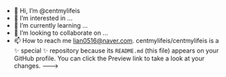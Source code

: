 - 👋 Hi, I’m @centmylifeis
- 👀 I’m interested in ...
- 🌱 I’m currently learning ...
- 💞️ I’m looking to collaborate on ...
- 📫 How to reach me lian0516@naver.com.
centmylifeis/centmylifeis is a ✨ special ✨ repository because its `README.md` (this file) appears on your GitHub profile.
You can click the Preview link to take a look at your changes.
--->

